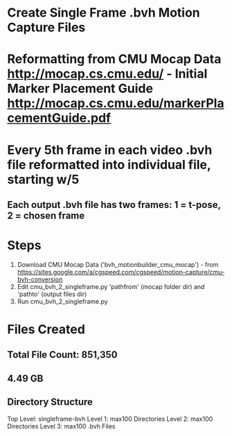 # Create Single Frame .bvh Motion Capture Files

# Reformatting from CMU Mocap Data http://mocap.cs.cmu.edu/ - Initial Marker Placement Guide http://mocap.cs.cmu.edu/markerPlacementGuide.pdf

# Every 5th frame in each video .bvh file reformatted into individual file, starting w/5

## Each output .bvh file has two frames: 1 = t-pose, 2 = chosen frame

# Steps

1. Download CMU Mocap Data ('bvh_motionbuilder_cmu_mocap') - from https://sites.google.com/a/cgspeed.com/cgspeed/motion-capture/cmu-bvh-conversion
2. Edit cmu_bvh_2_singleframe.py 'pathfrom' (mocap folder dir) and 'pathto' (output files dir)
3. Run cmu_bvh_2_singleframe.py

# Files Created

## Total File Count: 851,350

## 4.49 GB

## Directory Structure

Top Level: singleframe-bvh
Level 1: max100 Directories
Level 2: max100 Directories
Level 3: max100 .bvh Files

